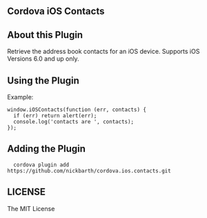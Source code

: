 ## Cordova iOS Contacts

## About this Plugin

Retrieve the address book contacts for an iOS device. Supports iOS Versions 6.0 and up only.

## Using the Plugin

Example:

```
window.iOSContacts(function (err, contacts) {
  if (err) return alert(err);
  console.log('contacts are ', contacts);
});
```

## Adding the Plugin ##

```
  cordova plugin add https://github.com/nickbarth/cordova.ios.contacts.git
```

## LICENSE ##

The MIT License
